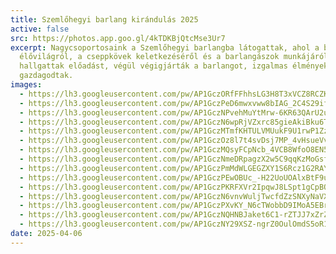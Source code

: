 ```yaml
---
title: Szemlőhegyi barlang kirándulás 2025
active: false
src: https://photos.app.goo.gl/4kTDKBjQtcMse3Ur7
excerpt: Nagycsoportosaink a Szemlőhegyi barlangba látogattak, ahol a barlangi
  élővilágról, a cseppkövek keletkezéséről és a barlangászok munkájáról
  hallgattak előadást, végül végigjárták a barlangot, izgalmas élményekkel
  gazdagodtak.
images:
  - https://lh3.googleusercontent.com/pw/AP1GczORfFFhhsLG3H8T3xVCZ8RCZKfcnsd_34Nc0kJ5_uBy9o-MBYykmFggWjWwvtd2CJnNrGtAkWn5mmx3Wuvvg3ndW9uFlj7mxLezyxodFpNiP1rKUe4
  - https://lh3.googleusercontent.com/pw/AP1GczPeD6mwxvww8bIAG_2C4S29ifEdWo7-w37BvjfwN_jnigf3IFO6hdpqoGjP_EfwIo8AWRH8NWcR71N0A1_AhAHsedmwxEwwpQLtHvRF0vHAxotVvVw
  - https://lh3.googleusercontent.com/pw/AP1GczNPvehMuYtMrw-6KR63QArU2uIAp0CroDex8I6nyHSYZh9P6Jsh4fHym3_OdalSfKq_LqJbrBn5bi8s9pq5-SpH6g81lCfKoZnzZBhENM859woHTfM
  - https://lh3.googleusercontent.com/pw/AP1GczN6wpRjVZxrc85gieAkiBku6Te8VIOPS2MFtVKGIWzLD33gwXE9UsBoJj8o8M4H43c-_MyZRnUrvqoV8oGluqC00MALmSQnU0_31et5nn3jnLZ1cmc
  - https://lh3.googleusercontent.com/pw/AP1GczMTmfKHTULVMUukF9U1rwP1ZzZxRILTz1ZwxjLn1DrcR1HIvlctnctMiiskQTvrLcwMOeTVLUS4bB7MKFteg7nd6TWELaIZTszGLUHk0-v9SJv8W9k
  - https://lh3.googleusercontent.com/pw/AP1GczOz8l7t4svDsj7MP_4vHsueVv8B008CAnDfUHX7LB6RjGNaDIaWWuQb4wIm6AQpdZfvEJIkXUVSW9HSuk7LU328nv5hWawC4C4xoWB0KVxLXDg-Uq8
  - https://lh3.googleusercontent.com/pw/AP1GczMQsyFCpNcb_4VCB8WfoO8EN5-_bq5W-ms6IKuitBdNiIzV-GuXcTUzTpQ4vq5gxmKa6HVpq02MFhqZ2ZtNsht2onDWYONntNQfNzYq2bVBcMfl6c4
  - https://lh3.googleusercontent.com/pw/AP1GczNmeDRpagzX2w5C9qqKzMoGsfNnw_RPuXd9FwIx394jqxoQMPyLjCfv_CQrrDzlmpGrWiFbSvvN0JD6sdKY4nhQu1Fbt67mVj4nXgm0uOckVSTH-1s
  - https://lh3.googleusercontent.com/pw/AP1GczPmMdWLGEGZXY1S6Rcz1G2RAYsdp2OOvxjrv0OXEg2uMXI_y6_gv5bymb6GwkY1Mc8aqUEmjn84AQ55jnJz_Sp8ZA2yggYIkx-gfI3hL-SbfVBEB4E
  - https://lh3.googleusercontent.com/pw/AP1GczPEwOBUc_-H22UoUOAlxBtF9u0cM0bG3FylpbWY1Ua9Z4eZdATzDDcJnbO1F6B_Kq7vISXli1dA3i-uHiCdVTU0FjZdkVY6H1meU1tea9kw7JJkPus
  - https://lh3.googleusercontent.com/pw/AP1GczPKRFXVr2IpqwJ8LSpt1gCpBO3TxtVA4ayJWKMRqZnSOPslGj8wwYiBaPGldVXg3GpMNWiI1YKjRlGweiFFKNpGUSprUNhNwMDAPGACy1GcR9vQ9eg
  - https://lh3.googleusercontent.com/pw/AP1GczN6vnvWuljTwcfdZzSNXyNaVXQ6CsYqFCkSU5zG9OEoBg3murAvIfPMg_ESQuiT5u1MPv2KsmBXWH91rJMn2H3V2BNskT1wp6GY3P0CX17aCxtB8tY
  - https://lh3.googleusercontent.com/pw/AP1GczPXvKY_N6cTWobbD9IMoA5EBrN-hZmVJ6Jx8F7ged9U_2h-bmYCrAeKvqPin9Z6PKcd6U8aIeyYCAjufJFEWcPm2lJKx9AwHC9nbMONQ3ax4VnD8ZY
  - https://lh3.googleusercontent.com/pw/AP1GczNQHNBJaket6C1-rZTJJ7xZrZBhIu69XvHcZe2ktc7KKNWzTBefg84DB8waYHXDrm29beDf9pA5SQ48Bj6AcL-Fs1yhyG3In1SFfGF4oUZXnkm2h8Q
  - https://lh3.googleusercontent.com/pw/AP1GczNY29XSZ-ngrZ0OulOmdS5oR1flG9WroXqJZXm_i1z_-VcGy1r-aomS0eLJ8z9_0VyRDRZgPbTS7WJnDbmwTW5gwmhK0uMiGlZ1nBDCnG5lWy6AD4Y
date: 2025-04-06
---
```

